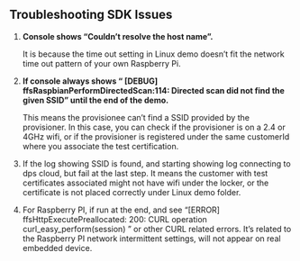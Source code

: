 Troubleshooting SDK Issues
--------------------------

1.  **Console shows “Couldn’t resolve the host name”.**

    It is because the time out setting in Linux demo doesn’t fit the network
    time out pattern of your own Raspberry Pi.

2.  **If console always shows “ [DEBUG] ffsRaspbianPerformDirectedScan:114:
    Directed scan did not find the given SSID” until the end of the demo.**

    This means the provisionee can’t find a SSID provided by the provisioner. In
    this case, you can check if the provisioner is on a 2.4 or 4GHz wifi, or if
    the provisioner is registered under the same customerId where you associate
    the test certification.

3.  If the log showing SSID is found, and starting showing log connecting to dps
    cloud, but fail at the last step. It means the customer with test
    certificates associated might not have wifi under the locker, or the
    certificate is not placed correctly under Linux demo folder.

4.  For Raspberry PI, if run at the end, and see “[ERROR]
    ffsHttpExecutePreallocated: 200: CURL operation curl_easy_perform(session) ”
    or other CURL related errors. It’s related to the Raspberry PI network
    intermittent settings, will not appear on real embedded device.
